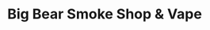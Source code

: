 ---
title: "Big Bear Smoke Shop & Vape"
url: /big-bear-city/big-bear-smoke-shop-and-vape/
shop: tobacco
---